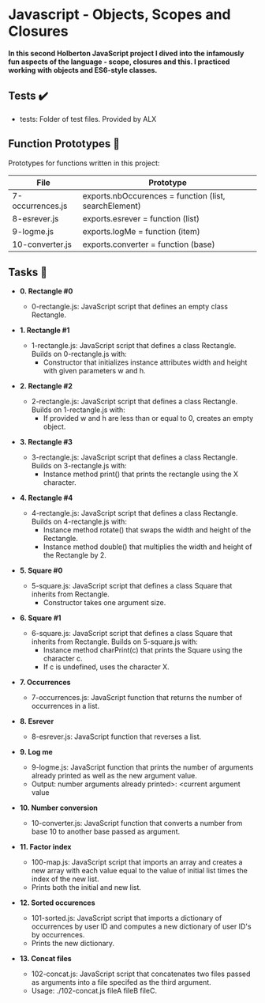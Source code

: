 # Javascript - Objects, Scopes and Closures

**In this second Holberton JavaScript project I dived into the infamously fun aspects of the language - scope, closures and this. I practiced working with objects and ES6-style classes.**

## Tests ✔️

  - tests: Folder of test files. Provided by ALX

## Function Prototypes 💾

Prototypes for functions written in this project:

| File | Prototype |
| ---- | --------- |
| 7-occurrences.js |	exports.nbOccurences = function (list, searchElement) |
| 8-esrever.js |	exports.esrever = function (list) |
| 9-logme.js |	exports.logMe = function (item) |
| 10-converter.js |	exports.converter = function (base) |

## Tasks 📃

  - **0. Rectangle #0**
    >
    - 0-rectangle.js: JavaScript script that defines an empty class Rectangle.
    >
  - **1. Rectangle #1**
    >
    - 1-rectangle.js: JavaScript script that defines a class Rectangle. Builds on 0-rectangle.js with:
        - Constructor that initializes instance attributes width and height with given parameters w and h.
    >
  - **2. Rectangle #2**
    >
    - 2-rectangle.js: JavaScript script that defines a class Rectangle. Builds on 1-rectangle.js with:
      - If provided w and h are less than or equal to 0, creates an empty object.
    >
  - **3. Rectangle #3**
    >
    - 3-rectangle.js: JavaScript script that defines a class Rectangle. Builds on 3-rectangle.js with:
      - Instance method print() that prints the rectangle using the X character.
    >
  - **4. Rectangle #4**
    >
    - 4-rectangle.js: JavaScript script that defines a class Rectangle. Builds on 4-rectangle.js with:
      - Instance method rotate() that swaps the width and height of the Rectangle.
      - Instance method double() that multiplies the width and height of the Rectangle by 2.
    >
  - **5. Square #0**
    >
    - 5-square.js: JavaScript script that defines a class Square that inherits from Rectangle.
      - Constructor takes one argument size.
    >
  - **6. Square #1**
    >
    - 6-square.js: JavaScript script that defines a class Square that inherits from Rectangle. Builds on 5-square.js with:
      - Instance method charPrint(c) that prints the Square using the character c.
      - If c is undefined, uses the character X.
    >
  - **7. Occurrences**
    >
    - 7-occurrences.js: JavaScript function that returns the number of occurrences in a list.
    >
  - **8. Esrever**
    >
    - 8-esrever.js: JavaScript function that reverses a list.
    >
  - **9. Log me**
    >
    - 9-logme.js: JavaScript function that prints the number of arguments already printed as well as the new argument value.
    - Output: number arguments already printed>: <current argument value
    
  - **10. Number conversion**
    >
    - 10-converter.js: JavaScript function that converts a number from base 10 to another base passed as argument.
    >
  - **11. Factor index**
    >
    - 100-map.js: JavaScript script that imports an array and creates a new array with each value equal to the value of initial list times the index of the new list.
    - Prints both the initial and new list.
    >
  - **12. Sorted occurences**
    >
    - 101-sorted.js: JavaScript script that imports a dictionary of occurrences by user ID and computes a new dictionary of user ID's by occurrences.
    - Prints the new dictionary.
    >
  - **13. Concat files**
    >
    - 102-concat.js: JavaScript script that concatenates two files passed as arguments into a file specifed as the third argument.
    - Usage: ./102-concat.js fileA fileB fileC.
